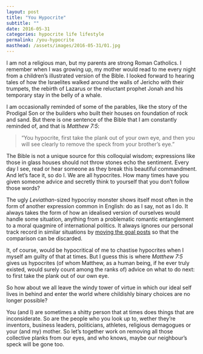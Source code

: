 ```yaml
---
layout: post
title: "You Hypocrite"
subtitle: ""
date: 2016-05-31
categories: hypocrite life lifestyle
permalink: /you-hypocrite
masthead: /assets/images/2016-05-31/01.jpg
---
```

I am not a religious man, but my parents are strong Roman Catholics. I remember when I was growing up, my mother would read to me every night from a children’s illustrated version of the Bible. I looked forward to hearing tales of how the Israelites walked around the walls of Jericho with their trumpets, the rebirth of Lazarus or the reluctant prophet Jonah and his temporary stay in the belly of a whale.

I am occasionally reminded of some of the parables, like the story of the Prodigal Son or the builders who built their houses on foundation of rock and sand. But there is one sentence of the Bible that I am constantly reminded of, and that is _Matthew 7:5_:

> “You hypocrite, first take the plank out of your own eye, and then you will see clearly to remove the speck from your brother’s eye.”

The Bible is not a unique source for this colloquial wisdom; expressions like those in glass houses should not throw stones echo the sentiment. Every day I see, read or hear someone as they break this beautiful commandment. And let’s face it, so do I. We are all hypocrites. How many times have you given someone advice and secretly think to yourself that you don’t follow those words?

The ugly _Leviathan_-sized hypocrisy monster shows itself most often in the form of another expression common in English: do as I say, not as I do. It always takes the form of how an idealised version of ourselves would handle some situation, anything from a problematic romantic entanglement to a moral quagmire of international politics. It always ignores our personal track record in similar situations by [moving the goal posts](https://en.wikipedia.org/wiki/Moving_the_goalposts) so that the comparison can be discarded.

It, of course, would be hypocritical of me to chastise hypocrites when I myself am guilty of that at times. But I guess this is where _Matthew 7:5_ gives us hypocrites (of whom Matthew, as a human being, if he ever truly existed, would surely count among the ranks of) advice on what to do next: to first take the plank out of our own eye.

So how about we all leave the windy tower of virtue in which our ideal self lives in behind and enter the world where childishly binary choices are no longer possible?

You (and I) are sometimes a shitty person that at times does things that are inconsiderate. So are the people who you look up to, wether they’re inventors, business leaders, politicians, athletes, religious demagogues or your (and my) mother. So let’s together work on removing all those collective planks from our eyes, and who knows, maybe our neighbour’s speck will be gone too.
